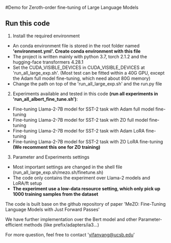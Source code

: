 
#Demo for Zeroth-order fine-tuning of Large Language Models


## Run this code

1. Install the required environment
- An conda environment file is stored in the root folder named **'environment.yml'. Create conda environment with 
this file**
- The project is written mainly with python 3.7, torch 2.1.2 and the hugging-face transformers 4.28.1
- Set the CUDA_VISIBLE_DEVICES in CUDA_VISIBLE_DEVICES at 'run_all_large_exp.sh'. (Most test can be fitted within a 40G GPU, except the Adam full model fine-tuning, which need about 80G memory)
- Change the path on top of the 'run_all_large_exp.sh' and the run.py file
2. Experiments available and tested in this code **(run all experiments in 'run_all_albert_fine_tune.sh')**:
- Fine-tuning Llama-2-7B model for SST-2 task with Adam full model fine-tuning
- Fine-tuning Llama-2-7B model for SST-2 task with ZO full model fine-tuning
- Fine-tuning Llama-2-7B model for SST-2 task with Adam LoRA fine-tuning
- Fine-tuning Llama-2-7B model for SST-2 task with ZO LoRA fine-tuning **(We recomment this one for ZO training)**

3. Parameter and Experiments settings
- Most important settings are changed in the shell file (run_all_large_exp.sh/mezo.sh/finetune.sh)
- The code only contains the experiment over Llama-2 models and LoRA/ft setup
- **The experiment use a low-data resource setting, which only pick up 1000 training samples from the dataset**


The code is built base on the github repository of paper 'MeZO: Fine-Tuning Language Models with Just Forward Passes'

We have further implementation over the Bert model and other Parameter-efficient methods (like prefix/adapters/ia3...)

For more question, feel free to contact 'yifanyang@ucsb.edu'


